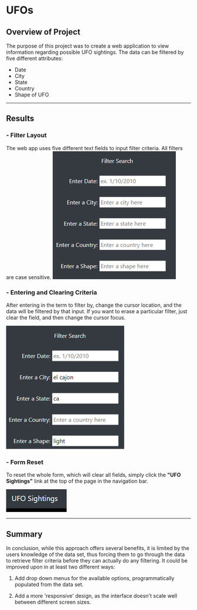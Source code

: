 # UFOs

## Overview of Project

The purpose of this project was to create a web application to view information regarding possible UFO sightings. The data can be filtered by five different attributes:
- Date
- City
- State
- Country
- Shape of UFO
---
## Results

### - Filter Layout
The web app uses five different text fields to input filter criteria. All filters are case sensitive.
![FilterInputs](static/images/filter_inputs.png)

### - Entering and Clearing Criteria
After entering in the term to filter by, change the cursor location, and the data will be filtered by that input. If you want to erase a particular filter, just clear the field, and then change the cursor focus.  

![FilterInputsPop](static/images/filter_inputs_pop.png)

### - Form Reset
To reset the whole form, which will clear all fields, simply click the **"UFO Sightings"** link at the top of the page in the navigation bar.

![ResetLink](static/images/reset_link.png)

---
## Summary
In conclusion, while this approach offers several benefits, it is limited by the users knowledge of the data set, thus forcing them to go through the data to retrieve filter criteria before they can actually do any filtering. It could be improved upon in at least two different ways:

1. Add drop down menus for the available options, programmatically populated from the data set.

2. Add a more 'responsive' design, as the interface doesn't scale well between different screen sizes.
